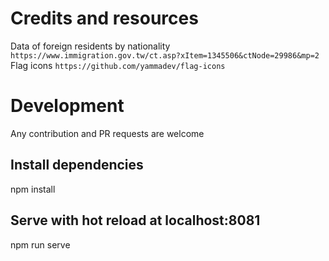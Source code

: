 # Credits and resources

Data of foreign residents by nationality
`https://www.immigration.gov.tw/ct.asp?xItem=1345506&ctNode=29986&mp=2`
Flag icons
`https://github.com/yammadev/flag-icons`  

# Development
Any contribution and PR requests are welcome
## Install dependencies
npm install

## Serve with hot reload at localhost:8081
npm run serve